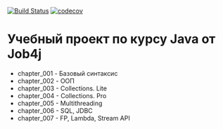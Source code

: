 [![Build Status](https://travis-ci.org/murrcha/kkaysheva.svg?branch=master)](https://travis-ci.org/murrcha/kkaysheva)
[![codecov](https://codecov.io/gh/murrcha/kkaysheva/branch/master/graph/badge.svg)](https://codecov.io/gh/murrcha/kkaysheva)

# Учебный проект по курсу Java от Job4j

* chapter_001 - Базовый синтаксис
* chapter_002 - ООП
* chapter_003 - Collections. Lite
* chapter_004 - Collections. Pro
* chapter_005 - Multithreading
* chapter_006 - SQL, JDBC
* chapter_007 - FP, Lambda, Stream API
